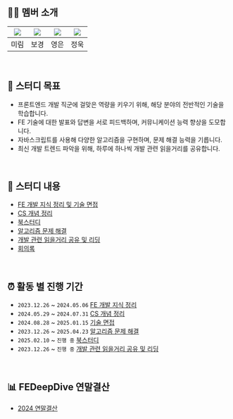 ## 👩‍💻 멤버 소개

| [![](https://github.com/uraflower.png?width=200px)](https://github.com/uraflower) | [![](https://github.com/devkyoung2.png?width=200px)](https://github.com/devkyoung2) | [![](https://github.com/Young2un.png?width=200px)](https://github.com/Young2un) | [![](https://github.com/hatchling13.png?width=200px)](https://github.com/hatchling13) |
| :-------------------------------------------------------------------------------: | :---------------------------------------------------------------------------------: | :-----------------------------------------------------------------------------: | :-----------------------------------------------------------------------------------: |
|                                       미림                                        |                                        보경                                         |                                      영은                                       |                                         정욱                                          |

<br/>

## 🌟 스터디 목표

- 프론트엔드 개발 직군에 걸맞은 역량을 키우기 위해, 해당 분야의 전반적인 기술을 학습합니다.
- FE 기술에 대한 발표와 답변을 서로 피드백하며, 커뮤니케이션 능력 향상을 도모합니다.
- 자바스크립트를 사용해 다양한 알고리즘을 구현하며, 문제 해결 능력을 기릅니다.
- 최신 개발 트렌드 파악을 위해, 하루에 하나씩 개발 관련 읽을거리를 공유합니다.
<br/>

## 📖 스터디 내용

- [FE 개발 지식 정리 및 기술 면접](https://github.com/FEDeepDive/Front-end)
- [CS 개념 정리](https://github.com/FEDeepDive/ComputerScience)
- [북스터디](https://github.com/FEDeepDive/BookStudy)
- [알고리즘 문제 해결](https://github.com/FEDeepDive/CodingTest)
- [개발 관련 읽을거리 공유 및 리딩](https://github.com/FEDeepDive/DaliyPost)
- [회의록](https://github.com/FEDeepDive/MeetingLog)

<br/>

## ⏰ 활동 별 진행 기간

- `2023.12.26` ~ `2024.05.06` [FE 개발 지식 정리](https://github.com/FEDeepDive/FrontEnd)
- `2024.05.29` ~ `2024.07.31` [CS 개념 정리](https://github.com/FEDeepDive/ComputerScience)
- `2024.08.28` ~ `2025.01.15` [기술 면접](https://github.com/FEDeepDive/FrontEnd)
- `2023.12.26` ~ `2025.04.23` [알고리즘 문제 해결](https://github.com/FEDeepDive/CodingTest)
- `2025.02.10` ~ `진행 중` [북스터디](https://github.com/FEDeepDive/BookStudy)
- `2023.12.26` ~ `진행 중` [개발 관련 읽을거리 공유 및 리딩](https://github.com/FEDeepDive/DaliyPost)

<br/>

## 📊 FEDeepDive 연말결산

- [2024 연말결산](https://github.com/FEDeepDive/MeetingLog/blob/main/log/2024%EC%97%B0%EB%A7%90%EA%B2%B0%EC%82%B0.md)

